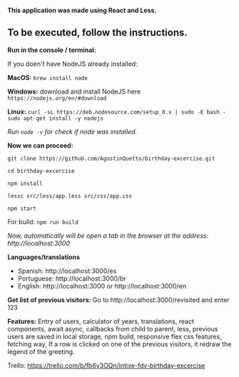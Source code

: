 **This application was made using React and Less.**

## To be executed, follow the instructions.

**Run in the console / terminal:**

If you doen't have NodeJS already installed:

**MacOS:** `brew install node`

**Windows:** download and install NodeJS here `https://nodejs.org/en/#download`

**Linux:** `curl -sL https://deb.nodesource.com/setup_8.x | sudo -E bash - sudo apt-get install -y nodejs`

*Run `node -v` for check if node was installed.*

**Now we can proceed:**

`git clone https://github.com/AgustinQuetto/birthday-excercise.git`

`cd birthday-excercise`

`npm install`

`lessc src/less/app.less src/css/app.css`

`npm start`

For build: `npm run build`

*Now, automatically will be open a tab in the browser at the address: http://localhost:3000*

**Languages/translations**

 - Spanish: http://localhost:3000/es
 - Portuguese: http://localhost:3000/br
 - English: http://localhost:3000 or http://localhost:3000/en

**Get list of previous visitors:**
Go to http://localhost:3000/revisited and enter 123

**Features:**
Entry of users, calculator of years, translations, react components, await async, callbacks from child to parent, less, previous users are saved in local storage, npm build, responsive flex css features, fetching way, If a row is clicked on one of the previous visitors, it redraw the legend of the greeting.



Trello: https://trello.com/b/fb6y3OQn/intive-fdv-birthday-excercise
